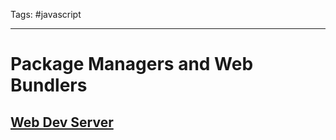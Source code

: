 Tags: #javascript 

---

# Package Managers and Web Bundlers

## [Web Dev Server](https://modern-web.dev/)